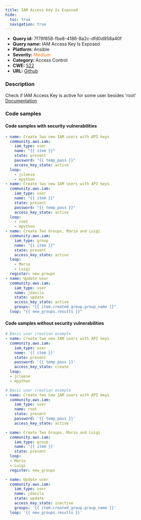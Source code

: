 ```yaml
---
title: IAM Access Key Is Exposed
hide:
  toc: true
  navigation: true
---
```


<style>
  .highlight .hll {
    background-color: #ff171742;
  }
  .md-content {
    max-width: 1100px;
    margin: 0 auto;
  }
</style>

-   **Query id:** 7f79f858-fbe8-4186-8a2c-dfd0d958a40f
-   **Query name:** IAM Access Key Is Exposed
-   **Platform:** Ansible
-   **Severity:** <span style="color:#ff7213">Medium</span>
-   **Category:** Access Control
-   **CWE:** <a href="https://cwe.mitre.org/data/definitions/522.html" onclick="newWindowOpenerSafe(event, 'https://cwe.mitre.org/data/definitions/522.html')">522</a>
-   **URL:** [Github](https://github.com/Checkmarx/kics/tree/master/assets/queries/ansible/aws/iam_access_key_is_exposed)

### Description
Check if IAM Access Key is active for some user besides 'root'<br>
[Documentation](https://docs.ansible.com/ansible/latest/collections/community/aws/iam_module.html)

### Code samples
#### Code samples with security vulnerabilities
```yaml title="Positive test num. 1 - yaml file" hl_lines="26 36 7"
- name: Create two new IAM users with API keys
  community.aws.iam:
    iam_type: user
    name: "{{ item }}"
    state: present
    password: "{{ temp_pass }}"
    access_key_state: active
  loop:
    - jcleese
    - mpython
- name: Create two new IAM users with API keys
  community.aws.iam:
    iam_type: user
    name: "{{ item }}"
    state: present
    password: "{{ temp_pass }}"
    access_key_state: active
  loop:
    - root
    - mpython
- name: Create Two Groups, Mario and Luigi
  community.aws.iam:
    iam_type: group
    name: "{{ item }}"
    state: present
    access_key_state: active
  loop:
    - Mario
    - Luigi
  register: new_groups
- name: Update user
  community.aws.iam:
    iam_type: user
    name: jdavila
    state: update
    access_key_state: active
    groups: "{{ item.created_group.group_name }}"
  loop: "{{ new_groups.results }}"

```


#### Code samples without security vulnerabilities
```yaml title="Negative test num. 1 - yaml file"
# Basic user creation example
- name: Create two new IAM users with API keys
  community.aws.iam:
    iam_type: user
    name: '{{ item }}'
    state: present
    password: '{{ temp_pass }}'
    access_key_state: create
  loop:
  - jcleese
  - mpython

# Basic user creation example
- name: Create two new IAM users with API keys
  community.aws.iam:
    iam_type: user
    name: root
    state: present
    password: '{{ temp_pass }}'
    access_key_state: active

- name: Create Two Groups, Mario and Luigi
  community.aws.iam:
    iam_type: group
    name: '{{ item }}'
    state: present
  loop:
  - Mario
  - Luigi
  register: new_groups

- name: Update user
  community.aws.iam:
    iam_type: user
    name: jdavila
    state: update
    access_key_state: inactive
    groups: '{{ item.created_group.group_name }}'
  loop: '{{ new_groups.results }}'

```

